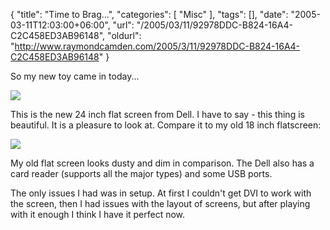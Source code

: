 {
	"title": "Time to Brag...",
	"categories": [
		"Misc"
	],
	"tags": [],
	"date": "2005-03-11T12:03:00+06:00",
	"url": "/2005/03/11/92978DDC-B824-16A4-C2C458ED3AB96148",
	"oldurl": "http://www.raymondcamden.com/2005/3/11/92978DDC-B824-16A4-C2C458ED3AB96148"
}

So my new toy came in today...

<img src="http://static.raymondcamden.com/images/mon1.jpg">

This is the new 24 inch flat screen from Dell. I have to say - this thing is beautiful. It is a pleasure to look at. Compare it to my old 18 inch flatscreen:

<img src="http://static.raymondcamden.com/images/mon2.jpg">

My old flat screen looks dusty and dim in comparison. The Dell also has a card reader (supports all the major types) and some USB ports.

The only issues I had was in setup. At first I couldn't get DVI to work with the screen, then I had issues with the layout of screens, but after playing with it enough I think I have it perfect now.